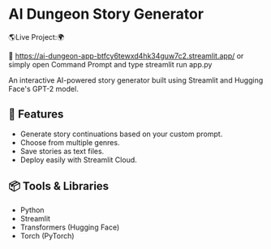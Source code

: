 # AI Dungeon Story Generator

🌎Live Project:🌍

💎 https://ai-dungeon-app-btfcy6tewxd4hk34guw7c2.streamlit.app/
  or
  simply open Command Prompt and type
  streamlit run app.py


An interactive AI-powered story generator built using Streamlit and Hugging Face's GPT-2 model.

## 🚀 Features
- Generate story continuations based on your custom prompt.
- Choose from multiple genres.
- Save stories as text files.
- Deploy easily with Streamlit Cloud.

## 📦 Tools & Libraries
- Python
- Streamlit
- Transformers (Hugging Face)
- Torch (PyTorch)
